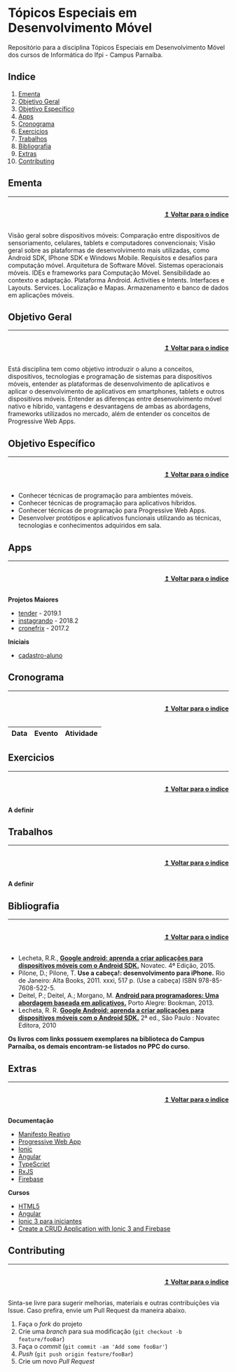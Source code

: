 # Tópicos Especiais em Desenvolvimento Móvel
Repositório para a disciplina Tópicos Especiais em Desenvolvimento Móvel dos cursos de Informática do Ifpi - Campus Parnaíba.

## Indice
1. [Ementa]
2. [Objetivo Geral]
3. [Objetivo Específico]
4. [Apps]
5. [Cronograma]
6. [Exercicios]
7. [Trabalhos]
8. [Bibliografia]
9. [Extras]
10. [Contributing]

## Ementa
----

<br/>
<div align="right">
    <b><a href="#indice">↥ Voltar para o indice</a></b>
</div>
<br/>

Visão geral sobre dispositivos móveis: Comparação entre dispositivos de sensoriamento, celulares, tablets e computadores convencionais; Visão geral sobre as plataformas de desenvolvimento mais utilizadas, como Android SDK, IPhone SDK e Windows Mobile. Requisitos e desafios para computação móvel. Arquitetura de Software Móvel. Sistemas operacionais móveis. IDEs e frameworks para Computação Móvel. Sensibilidade ao contexto e adaptação. Plataforma Android. Activities e Intents. Interfaces e Layouts. Services. Localização e Mapas. Armazenamento e banco de dados em aplicações móveis.

## Objetivo Geral
----

<br/>
<div align="right">
    <b><a href="#indice">↥ Voltar para o indice</a></b>
</div>
<br/>

Está disciplina tem como objetivo introduzir o aluno a conceitos, dispositivos, tecnologias e programação de sistemas para dispositivos móveis, entender as plataformas de desenvolvimento de aplicativos e aplicar o desenvolvimento de aplicativos em smartphones, tablets e outros dispositivos móveis. Entender as diferenças entre desenvolvimento móvel nativo e hibrido, vantagens e desvantagens de ambas as abordagens, frameworks utilizados no mercado, além de entender os conceitos de Progressive Web Apps.

## Objetivo Específico
----

<br/>
<div align="right">
    <b><a href="#indice">↥ Voltar para o indice</a></b>
</div>
<br/>

* Conhecer técnicas de programação para ambientes móveis.
* Conhecer técnicas de programação para aplicativos híbridos.
* Conhecer técnicas de programação para Progressive Web Apps.
* Desenvolver protótipos e aplicativos funcionais utilizando as técnicas, tecnologias e conhecimentos adquiridos em sala.

## Apps
----

<br/>
<div align="right">
    <b><a href="#indice">↥ Voltar para o indice</a></b>
</div>
<br/>

**Projetos Maiores**
* [tender] - 2019.1
* [instagrando] - 2018.2
* [cronefrix] - 2017.2

**Iniciais**
* [cadastro-aluno]

## Cronograma
----

<br/>
<div align="right">
    <b><a href="#indice">↥ Voltar para o indice</a></b>
</div>
<br/>

Data        |   Evento                  |   Atividade
---         |   ---                     |   ---

## Exercicios
----

<br/>
<div align="right">
    <b><a href="#indice">↥ Voltar para o indice</a></b>
</div>
<br/>

**A definir**

## Trabalhos
----

<br/>
<div align="right">
    <b><a href="#indice">↥ Voltar para o indice</a></b>
</div>
<br/>

**A definir**

## Bibliografia
----

<br/>
<div align="right">
    <b><a href="#indice">↥ Voltar para o indice</a></b>
</div>
<br/>

* Lecheta, R.R., **[Google android: aprenda a criar aplicações para dispositivos móveis com o Android SDK.]** Novatec. 4ª Edição, 2015.
* Pilone, D.; Pilone, T. **Use a cabeça!: desenvolvimento para iPhone.** Rio de Janeiro: Alta Books, 2011. xxxi, 517 p. (Use a cabeça) ISBN 978-85-7608-522-5.
* Deitel, P.; Deitel, A.; Morgano, M. **[Android para programadores: Uma abordagem baseada em aplicativos.]** Porto Alegre: Bookman, 2013.
* Lecheta, R. R. **[Google Android: aprenda a criar aplicações para dispositivos móveis com o Android SDK.]** 2ª ed., São Paulo : Novatec Editora, 2010

**Os livros com links possuem exemplares na biblioteca do Campus Parnaíba, os demais encontram-se listados no PPC do curso.**

## Extras
----

<br/>
<div align="right">
    <b><a href="#indice">↥ Voltar para o indice</a></b>
</div>
<br/>

**Documentação**
* [Manifesto Reativo]
* [Progressive Web App]
* [Ionic]
* [Angular]
* [TypeScript]
* [RxJS]
* [Firebase]

**Cursos**
* [HTML5]
* [Angular]
* [Ionic 3 para iniciantes]
* [Create a CRUD Application with Ionic 3 and Firebase]

## Contributing
----

<br/>
<div align="right">
    <b><a href="#indice">↥ Voltar para o indice</a></b>
</div>
<br/>

Sinta-se livre para sugerir melhorias, materiais e outras contribuições via Issue. Caso prefira, envie um Pull Request da maneira abaixo.

1. Faça o _fork_ do projeto
2. Crie uma _branch_ para sua modificação (`git checkout -b feature/fooBar`)
3. Faça o _commit_ (`git commit -am 'Add some fooBar'`)
4. _Push_ (`git push origin feature/fooBar`)
5. Crie um novo _Pull Request_


[Ementa]: #ementa
[Objetivo Geral]: #objetivo-geral
[Objetivo Específico]: #objetivo-específico
[Apps]: #apps
[Cronograma]: #cronograma
[Exercicios]: #exercicios
[Trabalhos]: #trabalhos
[Bibliografia]: #bibliografia
[Extras]: #extras
[Contributing]: #contributing

[tender]: https://github.com/denylsonmelo/tender
[instagrando]: https://github.com/denylsonmelo/instagrando
[cronefrix]: https://github.com/denylsonmelo/cronefrix
[cadastro-aluno]: https://github.com/denylsonmelo/cadastro-aluno/

[Google android: aprenda a criar aplicações para dispositivos móveis com o Android SDK.]: http://sardes.ifpi.edu.br/pergamum/mobile/resultado_info.php?cod_acervo=17634
[Android para programadores: Uma abordagem baseada em aplicativos.]: http://sardes.ifpi.edu.br/pergamum/mobile/resultado_info.php?cod_acervo=16032
[Google Android: aprenda a criar aplicações para dispositivos móveis com o Android SDK.]: http://sardes.ifpi.edu.br/pergamum/mobile/resultado_info.php?cod_acervo=490

[Manifesto Reativo]: https://www.reactivemanifesto.org/pt-BR
[Progressive Web App]: https://developers.google.com/web/progressive-web-apps/
[Ionic]: https://ionicframework.com/docs/
[Angular]: https://angular.io/docs
[TypeScript]: https://www.typescriptlang.org/docs/home.html
[RxJS]: https://rxjs-dev.firebaseapp.com/guide/overview
[Firebase]: https://firebase.google.com/docs/?hl=pt-br

[HTML5]: https://www.youtube.com/playlist?list=PLwXQLZ3FdTVGKl3iPEyEWpFoYkMUxWW5O
[Angular]: https://loiane.training/curso/angular
[Ionic 3 para iniciantes]: https://www.udemy.com/ionic-3-para-iniciantes/
[Create a CRUD Application with Ionic 3 and Firebase]: https://www.udemy.com/create-a-crud-application-with-ionic-3-and-firebase/